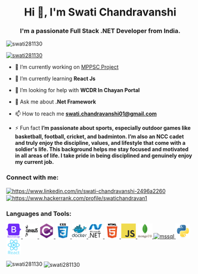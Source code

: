 <h1 align="center">Hi 👋, I'm Swati Chandravanshi</h1>
<h3 align="center">I'm a passionate Full Stack .NET Developer from India.</h3>

<p align="left"> <img src="https://komarev.com/ghpvc/?username=swati281130&label=Profile%20views&color=0e75b6&style=flat" alt="swati281130" /> </p>

<p align="left"> <a href="https://github.com/ryo-ma/github-profile-trophy"><img src="https://github-profile-trophy.vercel.app/?username=swati281130" alt="swati281130" /></a> </p>

- 🔭 I’m currently working on [MPPSC Project](https://mponline.gov.in/Portal/Examinations/MPPSC/Attestation/Home/Home.aspx)

- 🌱 I’m currently learning **React Js**

- 🤝 I’m looking for help with **WCDR In Chayan Portal**

- 💬 Ask me about **.Net Framework**

- 📫 How to reach me **swati.chandravanshi01@gmail.com**

- ⚡ Fun fact **I’m passionate about sports, especially outdoor games like basketball, football, cricket, and badminton. I’m also an NCC cadet and truly enjoy the discipline, values, and lifestyle that come with a soldier's life. This background helps me stay focused and motivated in all areas of life. I take pride in being disciplined and genuinely enjoy my current job.**

<h3 align="left">Connect with me:</h3>
<p align="left">
<a href="https://linkedin.com/in/https://www.linkedin.com/in/swati-chandravanshi-2496a2260" target="blank"><img align="center" src="https://raw.githubusercontent.com/rahuldkjain/github-profile-readme-generator/master/src/images/icons/Social/linked-in-alt.svg" alt="https://www.linkedin.com/in/swati-chandravanshi-2496a2260" height="30" width="40" /></a>
<a href="https://www.hackerrank.com/https://www.hackerrank.com/profile/swatichandravan1" target="blank"><img align="center" src="https://raw.githubusercontent.com/rahuldkjain/github-profile-readme-generator/master/src/images/icons/Social/hackerrank.svg" alt="https://www.hackerrank.com/profile/swatichandravan1" height="30" width="40" /></a>
</p>

<h3 align="left">Languages and Tools:</h3>
<p align="left"> <a href="https://getbootstrap.com" target="_blank" rel="noreferrer"> <img src="https://raw.githubusercontent.com/devicons/devicon/master/icons/bootstrap/bootstrap-plain-wordmark.svg" alt="bootstrap" width="40" height="40"/> </a> <a href="https://canvasjs.com" target="_blank" rel="noreferrer"> <img src="https://raw.githubusercontent.com/Hardik0307/Hardik0307/master/assets/canvasjs-charts.svg" alt="canvasjs" width="40" height="40"/> </a> <a href="https://www.w3schools.com/cs/" target="_blank" rel="noreferrer"> <img src="https://raw.githubusercontent.com/devicons/devicon/master/icons/csharp/csharp-original.svg" alt="csharp" width="40" height="40"/> </a> <a href="https://www.w3schools.com/css/" target="_blank" rel="noreferrer"> <img src="https://raw.githubusercontent.com/devicons/devicon/master/icons/css3/css3-original-wordmark.svg" alt="css3" width="40" height="40"/> </a> <a href="https://www.docker.com/" target="_blank" rel="noreferrer"> <img src="https://raw.githubusercontent.com/devicons/devicon/master/icons/docker/docker-original-wordmark.svg" alt="docker" width="40" height="40"/> </a> <a href="https://dotnet.microsoft.com/" target="_blank" rel="noreferrer"> <img src="https://raw.githubusercontent.com/devicons/devicon/master/icons/dot-net/dot-net-original-wordmark.svg" alt="dotnet" width="40" height="40"/> </a> <a href="https://www.w3.org/html/" target="_blank" rel="noreferrer"> <img src="https://raw.githubusercontent.com/devicons/devicon/master/icons/html5/html5-original-wordmark.svg" alt="html5" width="40" height="40"/> </a> <a href="https://developer.mozilla.org/en-US/docs/Web/JavaScript" target="_blank" rel="noreferrer"> <img src="https://raw.githubusercontent.com/devicons/devicon/master/icons/javascript/javascript-original.svg" alt="javascript" width="40" height="40"/> </a> <a href="https://www.mongodb.com/" target="_blank" rel="noreferrer"> <img src="https://raw.githubusercontent.com/devicons/devicon/master/icons/mongodb/mongodb-original-wordmark.svg" alt="mongodb" width="40" height="40"/> </a> <a href="https://www.microsoft.com/en-us/sql-server" target="_blank" rel="noreferrer"> <img src="https://www.svgrepo.com/show/303229/microsoft-sql-server-logo.svg" alt="mssql" width="40" height="40"/> </a> <a href="https://www.python.org" target="_blank" rel="noreferrer"> <img src="https://raw.githubusercontent.com/devicons/devicon/master/icons/python/python-original.svg" alt="python" width="40" height="40"/> </a> <a href="https://reactjs.org/" target="_blank" rel="noreferrer"> <img src="https://raw.githubusercontent.com/devicons/devicon/master/icons/react/react-original-wordmark.svg" alt="react" width="40" height="40"/> </a> </p>

<p><img align="left" src="https://github-readme-stats.vercel.app/api/top-langs?username=swati281130&show_icons=true&locale=en&layout=compact" alt="swati281130" /></p>

<p>&nbsp;<img align="center" src="https://github-readme-stats.vercel.app/api?username=swati281130&show_icons=true&locale=en" alt="swati281130" /></p>
